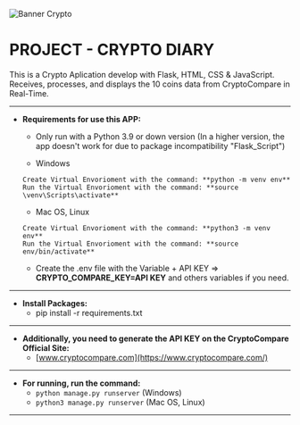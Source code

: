 ![Banner Crypto](https://res.cloudinary.com/duckwaaai/image/upload/f_auto,q_auto/v1/Crypto-Diary/llmk18zoql5jqmuc4pzo)

# PROJECT - CRYPTO DIARY

This is a Crypto Aplication develop with Flask, HTML, CSS & JavaScript.
Receives, processes, and displays the 10 coins data from CryptoCompare in Real-Time.

---

* **Requirements for use this APP:**
  * Only run with a Python 3.9 or down version (In a higher version, the app doesn't work for due to package incompatibility "Flask_Script")

  * Windows
  ```
  Create Virtual Envorioment with the command: **python -m venv env**
  Run the Virtual Envorioment with the command: **source \venv\Scripts\activate**
  ```
  * Mac OS, Linux
  ```
  Create Virtual Envorioment with the command: **python3 -m venv env**
  Run the Virtual Envorioment with the command: **source env/bin/activate**
  ```
  * Create the .env file with the Variable + API KEY => **CRYPTO_COMPARE_KEY=API KEY** and others variables if you need.
---

* **Install Packages:**
  * pip install -r requirements.txt

---

* **Additionally, you need to generate the API KEY on the CryptoCompare Official Site:**
  * [www.cryptocompare.com](https://www.cryptocompare.com/)

---

* **For running, run the command:**
  * ```python manage.py runserver``` (Windows)
  * ```python3 manage.py runserver``` (Mac OS, Linux)

---

